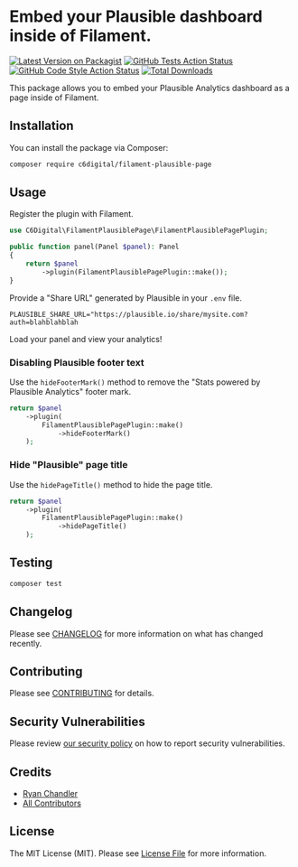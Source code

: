 # Embed your Plausible dashboard inside of Filament.

[![Latest Version on Packagist](https://img.shields.io/packagist/v/c6digital/filament-plausible-page.svg?style=flat-square)](https://packagist.org/packages/c6digital/filament-plausible-page)
[![GitHub Tests Action Status](https://img.shields.io/github/actions/workflow/status/c6digital/filament-plausible-page/run-tests.yml?branch=main&label=tests&style=flat-square)](https://github.com/c6digital/filament-plausible-page/actions?query=workflow%3Arun-tests+branch%3Amain)
[![GitHub Code Style Action Status](https://img.shields.io/github/actions/workflow/status/c6digital/filament-plausible-page/fix-php-code-style-issues.yml?branch=main&label=code%20style&style=flat-square)](https://github.com/c6digital/filament-plausible-page/actions?query=workflow%3A"Fix+PHP+code+style+issues"+branch%3Amain)
[![Total Downloads](https://img.shields.io/packagist/dt/c6digital/filament-plausible-page.svg?style=flat-square)](https://packagist.org/packages/c6digital/filament-plausible-page)

This package allows you to embed your Plausible Analytics dashboard as a page inside of Filament.

## Installation

You can install the package via Composer:

```bash
composer require c6digital/filament-plausible-page
```

## Usage

Register the plugin with Filament.

```php
use C6Digital\FilamentPlausiblePage\FilamentPlausiblePagePlugin;

public function panel(Panel $panel): Panel
{
    return $panel
        ->plugin(FilamentPlausiblePagePlugin::make());
}
```

Provide a "Share URL" generated by Plausible in your `.env` file.

```
PLAUSIBLE_SHARE_URL="https://plausible.io/share/mysite.com?auth=blahblahblah
```

Load your panel and view your analytics!

### Disabling Plausible footer text

Use the `hideFooterMark()` method to remove the "Stats powered by Plausible Analytics" footer mark.

```php
return $panel
    ->plugin(
        FilamentPlausiblePagePlugin::make()
            ->hideFooterMark()
    );
```

### Hide "Plausible" page title

Use the `hidePageTitle()` method to hide the page title.

```php
return $panel
    ->plugin(
        FilamentPlausiblePagePlugin::make()
            ->hidePageTitle()
    );
```

## Testing

```bash
composer test
```

## Changelog

Please see [CHANGELOG](CHANGELOG.md) for more information on what has changed recently.

## Contributing

Please see [CONTRIBUTING](.github/CONTRIBUTING.md) for details.

## Security Vulnerabilities

Please review [our security policy](../../security/policy) on how to report security vulnerabilities.

## Credits

- [Ryan Chandler](https://github.com/c6digital)
- [All Contributors](../../contributors)

## License

The MIT License (MIT). Please see [License File](LICENSE.md) for more information.
